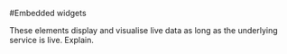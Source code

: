 <a name="embedded-widgets"></a>
#Embedded widgets

These elements display and visualise live data as long as the underlying service is live. Explain.